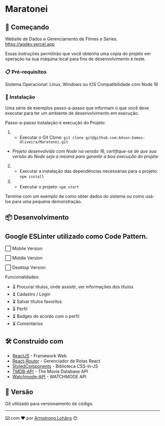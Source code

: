 # Maratonei

## 🚀 Começando

Website de Dados e Gerenciamento de Filmes e Séries.
https://agdev.vercel.app

Essas instruções permitirão que você obtenha uma cópia do projeto em operação na sua máquina local para fins de desenvolvimento e teste.

### 📋 Pré-requisitos

Sistema Operacional: Linux, Windows ou iOS
Compatibilidade com Node 16

### 🔧 Instalação

Uma série de exemplos passo-a-passo que informam o que você deve executar para ter um ambiente de desenvolvimento em execução.

Passo-a-passo instalação e execução do Projeto:

1. - Executar o Git Clone: `git clone git@github.com:Adson-Gomes-Oliveira/Maratonei.git`
- _Projeto desenvolvido com Node na versão 16, certifique-se de que sua versão do Node seja a mesma para garantir a boa execução do projeto_
2. - Executar a instalação das dependências necessárias para o projeto: `npm install`
3. - Executar o projeto: `npm start`

Termine com um exemplo de como obter dados do sistema ou como usá-los para uma pequena demonstração.

## 📦 Desenvolvimento

Google ESLinter utilizado como Code Pattern.
---------------------------------------------

:white_large_square: Mobile Version

:white_large_square: Middle Version

:white_large_square: Desktop Version

Funcionalidades:

- :hourglass_flowing_sand: Procurar titulos, onde assistir, ver informações dos titulos
- :hourglass_flowing_sand: Cadastro / Login
- :hourglass_flowing_sand: Salvar titulos favoritos
- :hourglass_flowing_sand: Perfil
- :hourglass_flowing_sand: Badges de acordo com o perfil
- :hourglass_flowing_sand: Comentários

## 🛠️ Construído com

* [ReactJS](https://pt-br.reactjs.org/) - Framework Web
* [React-Router](https://reactrouter.com/) - Gerenciador de Rotas React
* [StyledComponents](https://styled-components.com/) - Biblioteca CSS-in-JS
* [TMDB-API](https://developers.themoviedb.org/3/getting-started/introduction) - The Movie Database API
* [Watchmode-API](https://api.watchmode.com/docs/) - WATCHMODE API

## 📌 Versão

Git utilizado para versionamento de código.

---
⌨️ com ❤️ por [Armstrong Lohãns](https://gist.github.com/lohhans) 😊
